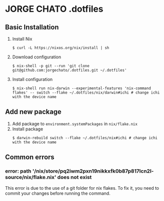 # JORGE CHATO .dotfiles

## Basic Installation

1. Install Nix
    ```shell
    $ curl -L https://nixos.org/nix/install | sh
    ```
2. Download configuration
    ```shell
    $ nix-shell -p git --run 'git clone git@github.com:jorgechato/.dotfiles.git ~/.dotfiles'
    ```
3. Install configuration
    ```shell
    $ nix-shell run nix-darwin --experimental-features 'nix-command flakes' -- switch --flake ~/.dotfiles/nix/darwin#ichi # change ichi with the device name
    ```

## Add new package

1. Add package to `environment.systemPackages` in `nix/flake.nix`
2. Install package
    ```shell
    $ darwin-rebuild switch --flake ~/.dotfiles/nix#ichi # change ichi with the device name
    ```

## Common errors

### error: path '/nix/store/pq2iwm2pxn19nikkxfk0b87p817lcn2l-source/nix/flake.nix' does not exist

This error is due to the use of a git folder for nix flakes. To fix it, you need to commit your changes before running the command.

